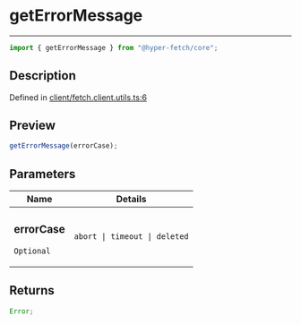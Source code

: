 # getErrorMessage

<div class="api-docs__separator">

---

</div><div class="api-docs__import">

```ts
import { getErrorMessage } from "@hyper-fetch/core";
```

</div><div class="api-docs__section">

## Description

</div><div class="api-docs__description"><span class="api-docs__do-not-parse">

</span></div><p class="api-docs__definition">

Defined in
[client/fetch.client.utils.ts:6](https://github.com/BetterTyped/hyper-fetch/blob/3fe127e9/packages/core/src/client/fetch.client.utils.ts#L6)

</p><div class="api-docs__section">

## Preview

</div><div class="api-docs__preview fn">

```ts
getErrorMessage(errorCase);
```

</div><div class="api-docs__section">

## Parameters

</div>
<div class="api-docs__parameters">
<table>
<thead><tr><th>Name</th><th>Details</th></tr></thead>
<tbody><tr param-data="errorCase"><td class="api-docs__param-name optional">

### errorCase

`Optional`

</td><td class="api-docs__param-type">

`abort | timeout | deleted`

</td></tr></tbody></table></div><div class="api-docs__section">

## Returns

</div><div class="api-docs__returns">

```ts
Error;
```

</div>
